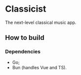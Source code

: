 # Classicist

The next-level classical music app.

## How to build

### Dependencies
- Go;
- Bun (handles Vue and TS).
